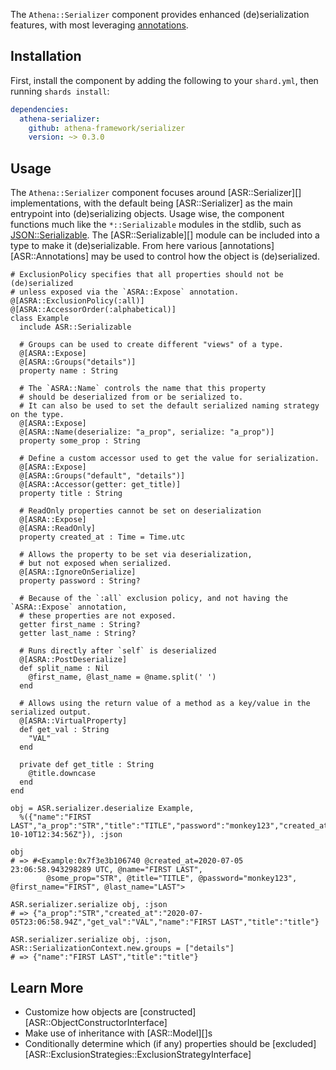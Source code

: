 The `Athena::Serializer` component provides enhanced (de)serialization features,
with most leveraging [annotations](https://crystal-lang.org/reference/syntax_and_semantics/annotations/index.html).

## Installation

First, install the component by adding the following to your `shard.yml`, then running `shards install`:

```yaml
dependencies:
  athena-serializer:
    github: athena-framework/serializer
    version: ~> 0.3.0
```

## Usage

The `Athena::Serializer` component focuses around [ASR::Serializer][] implementations, with the default being [ASR::Serializer] as the main entrypoint into (de)serializing objects.
Usage wise, the component functions much like the `*::Serializable` modules in the stdlib, such as [JSON::Serializable](https://crystal-lang.org/api/JSON/Serializable.html).
The [ASR::Serializable][] module can be included into a type to make it (de)serializable.
From here various [annotations][ASR::Annotations] may be used to control how the object is (de)serialized.

```crystal
# ExclusionPolicy specifies that all properties should not be (de)serialized
# unless exposed via the `ASRA::Expose` annotation.
@[ASRA::ExclusionPolicy(:all)]
@[ASRA::AccessorOrder(:alphabetical)]
class Example
  include ASR::Serializable

  # Groups can be used to create different "views" of a type.
  @[ASRA::Expose]
  @[ASRA::Groups("details")]
  property name : String

  # The `ASRA::Name` controls the name that this property
  # should be deserialized from or be serialized to.
  # It can also be used to set the default serialized naming strategy on the type.
  @[ASRA::Expose]
  @[ASRA::Name(deserialize: "a_prop", serialize: "a_prop")]
  property some_prop : String

  # Define a custom accessor used to get the value for serialization.
  @[ASRA::Expose]
  @[ASRA::Groups("default", "details")]
  @[ASRA::Accessor(getter: get_title)]
  property title : String

  # ReadOnly properties cannot be set on deserialization
  @[ASRA::Expose]
  @[ASRA::ReadOnly]
  property created_at : Time = Time.utc

  # Allows the property to be set via deserialization,
  # but not exposed when serialized.
  @[ASRA::IgnoreOnSerialize]
  property password : String?

  # Because of the `:all` exclusion policy, and not having the `ASRA::Expose` annotation,
  # these properties are not exposed.
  getter first_name : String?
  getter last_name : String?

  # Runs directly after `self` is deserialized
  @[ASRA::PostDeserialize]
  def split_name : Nil
    @first_name, @last_name = @name.split(' ')
  end

  # Allows using the return value of a method as a key/value in the serialized output.
  @[ASRA::VirtualProperty]
  def get_val : String
    "VAL"
  end

  private def get_title : String
    @title.downcase
  end
end

obj = ASR.serializer.deserialize Example,
  %({"name":"FIRST LAST","a_prop":"STR","title":"TITLE","password":"monkey123","created_at":"2020-10-10T12:34:56Z"}), :json

obj
# => #<Example:0x7f3e3b106740 @created_at=2020-07-05 23:06:58.943298289 UTC, @name="FIRST LAST",
        @some_prop="STR", @title="TITLE", @password="monkey123", @first_name="FIRST", @last_name="LAST">

ASR.serializer.serialize obj, :json
# => {"a_prop":"STR","created_at":"2020-07-05T23:06:58.94Z","get_val":"VAL","name":"FIRST LAST","title":"title"}

ASR.serializer.serialize obj, :json, ASR::SerializationContext.new.groups = ["details"]
# => {"name":"FIRST LAST","title":"title"}
```

## Learn More

* Customize how objects are [constructed][ASR::ObjectConstructorInterface]
* Make use of inheritance with [ASR::Model][]s
* Conditionally determine which (if any) properties should be [excluded][ASR::ExclusionStrategies::ExclusionStrategyInterface]
